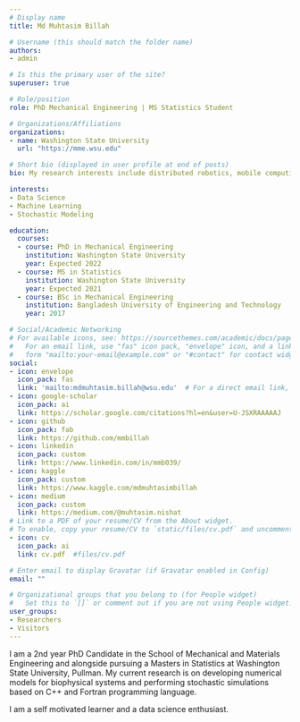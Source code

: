 ```yaml
---
# Display name
title: Md Muhtasim Billah

# Username (this should match the folder name)
authors:
- admin

# Is this the primary user of the site?
superuser: true

# Role/position
role: PhD Mechanical Engineering | MS Statistics Student

# Organizations/Affiliations
organizations:
- name: Washington State University
  url: "https://mme.wsu.edu"

# Short bio (displayed in user profile at end of posts)
bio: My research interests include distributed robotics, mobile computing and programmable matter.

interests:
- Data Science
- Machine Learning
- Stochastic Modeling

education:
  courses:
  - course: PhD in Mechanical Engineering
    institution: Washington State University
    year: Expected 2022
  - course: MS in Statistics
    institution: Washington State University 
    year: Expected 2021
  - course: BSc in Mechanical Engineering
    institution: Bangladesh University of Engineering and Technology
    year: 2017

# Social/Academic Networking
# For available icons, see: https://sourcethemes.com/academic/docs/page-builder/#icons
#   For an email link, use "fas" icon pack, "envelope" icon, and a link in the
#   form "mailto:your-email@example.com" or "#contact" for contact widget.
social:
- icon: envelope
  icon_pack: fas
  link: 'mailto:mdmuhtasim.billah@wsu.edu'  # For a direct email link, use "mailto:test@example.org".
- icon: google-scholar
  icon_pack: ai
  link: https://scholar.google.com/citations?hl=en&user=U-JSXRAAAAAJ
- icon: github
  icon_pack: fab
  link: https://github.com/mmbillah 
- icon: linkedin
  icon_pack: custom
  link: https://www.linkedin.com/in/mmb039/
- icon: kaggle
  icon_pack: custom
  link: https://www.kaggle.com/mdmuhtasimbillah
- icon: medium
  icon_pack: custom
  link: https://medium.com/@muhtasim.nishat
# Link to a PDF of your resume/CV from the About widget.
# To enable, copy your resume/CV to `static/files/cv.pdf` and uncomment the lines below.
- icon: cv
  icon_pack: ai
  link: cv.pdf  #files/cv.pdf

# Enter email to display Gravatar (if Gravatar enabled in Config)
email: ""

# Organizational groups that you belong to (for People widget)
#   Set this to `[]` or comment out if you are not using People widget.
user_groups:
- Researchers
- Visitors
---
```


I am a 2nd year PhD Candidate in the School of Mechanical and Materials Engineering and alongside pursuing a Masters in Statistics at Washington State University, Pullman. My current research is on developing numerical models for biophysical systems and performing stochastic simulations based on C++ and Fortran programming language.

I am a self motivated learner and a data science enthusiast.

